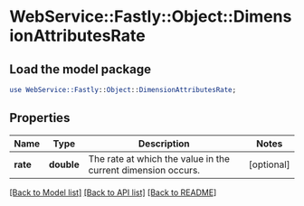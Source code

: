 # WebService::Fastly::Object::DimensionAttributesRate

## Load the model package
```perl
use WebService::Fastly::Object::DimensionAttributesRate;
```

## Properties
Name | Type | Description | Notes
------------ | ------------- | ------------- | -------------
**rate** | **double** | The rate at which the value in the current dimension occurs. | [optional] 

[[Back to Model list]](../README.md#documentation-for-models) [[Back to API list]](../README.md#documentation-for-api-endpoints) [[Back to README]](../README.md)


